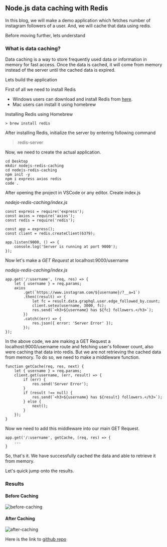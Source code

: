 ## Node.js data caching with Redis

In this blog, we will make a demo application which fetches number of instagram followers of a user. And, we will cache that data using redis.

Before moving further, lets understand

### What is data caching?

Data caching is a way to store frequently used data or information in memory for fast access. Once the data is cached, it will come from memory instead of the server until the cached data is expired.

Lets build the application

First of all we need to install Redis

- Windows users can download and install Redis from [here](https://redis.io/download).
- Mac users can install it using homebrew

Installing Redis using Homebrew

    > brew install redis

After installing Redis, initialize the server by entering following command

> redis-server

Now, we need to create the actual application.

    cd Desktop
    mkdir nodejs-redis-caching
    cd nodejs-redis-caching
    npm init -y
    npm i express axios redis
    code .

After opening the project in VSCode or any editor. Create index.js

_nodejs-redis-caching/index.js_

    const express = require('express');
    const axios = require('axios');
    const redis = require('redis');

    const app = express();
    const client = redis.createClient(6379);

    app.listen(9000, () => {
        console.log('Server is running at port 9000');
    });

Now let's make a _GET Request_ at localhost:9000/username

_nodejs-redis-caching/index.js_

    app.get('/:username', (req, res) => {
        let { username } = req.params;
        axios
            .get(`https://www.instagram.com/${username}/?__a=1`)
            .then((result) => {
                let fc = result.data.graphql.user.edge_followed_by.count;
                client.setex(username, 3000, fc);
                res.send(`<h3>${username} has ${fc} followers.</h3>`);
            })
            .catch((err) => {
                res.json({ error: 'Server Error' });
            });
    });

In the above code, we are making a GET Request a localhost:9000/username route and fetching user's follower count, also were caching that data into redis. But we are not retrieving the cached data from memory.
To do so, we need to make a middleware function.

    function getCache(req, res, next) {
        let { username } = req.params;
        client.get(username, (err, result) => {
            if (err) {
                res.send('Server Error');
            }
            if (result !== null) {
                res.send(`<h3>${username} has ${result} followers.</h3>`);
            } else {
                next();
            }
        });
    }

Now we need to add this middleware into our main GET Request.

    app.get('/:username', getCache, (req, res) => {
        ...
    }

So, that's it. We have successfully cached the data and able to retrieve it from memory.

Let's quick jump onto the results.

### Results

#### Before Caching

![before-caching](https://user-images.githubusercontent.com/43666833/78834604-7a672e00-7a0c-11ea-8b84-c4f6db61689d.png)

#### After Caching

![after-caching](https://user-images.githubusercontent.com/43666833/78834904-e9dd1d80-7a0c-11ea-84ea-75699d6e1657.png)

Here is the link to [github repo](https://github.com/akulsr0/nodejs-redis-caching)
